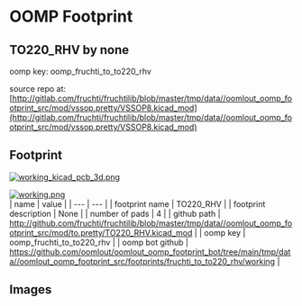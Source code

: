 # OOMP Footprint  
## TO220_RHV  by none  
  
oomp key: oomp_fruchti_to_to220_rhv  
  
source repo at: [http://gitlab.com/fruchti/fruchtilib/blob/master/tmp/data//oomlout_oomp_footprint_src/mod/vssop.pretty/VSSOP8.kicad_mod](http://gitlab.com/fruchti/fruchtilib/blob/master/tmp/data//oomlout_oomp_footprint_src/mod/vssop.pretty/VSSOP8.kicad_mod)  
## Footprint  
  
[![working_kicad_pcb_3d.png](working_kicad_pcb_3d_600.png)](working_kicad_pcb_3d.png)  
  
[![working.png](working_600.png)](working.png)  
| name | value | 
| --- | --- | 
| footprint name | TO220_RHV | 
| footprint description | None | 
| number of pads | 4 | 
| github path | http://github.com/fruchti/fruchtilib/blob/master/tmp/data//oomlout_oomp_footprint_src/mod/to.pretty/TO220_RHV.kicad_mod | 
| oomp key | oomp_fruchti_to_to220_rhv | 
| oomp bot github | https://github.com/oomlout/oomlout_oomp_footprint_bot/tree/main/tmp/data//oomlout_oomp_footprint_src/footprints/fruchti_to_to220_rhv/working | 
## Images  
